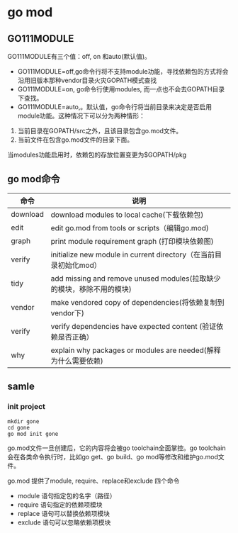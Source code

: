 # go mod
## GO111MODULE
GO111MODULE有三个值：off, on 和auto(默认值)。
+ GO111MODULE=off,go命令行将不支持module功能，寻找依赖包的方式将会沿用旧版本那种vendor目录火灾GOPATH模式查找
+ GO111MODULE=on, go命令行使用modules, 而一点也不会去GOPATH目录下查找。
+ GO111MODULE=auto,。默认值，go命令行将当前目录来决定是否启用module功能。这种情况下可以分为两种情形：

1. 当前目录在GOPATH/src之外，且该目录包含go.mod文件。
2. 当前文件在包含go.mod文件的目录下面。

当modules功能启用时，依赖包的存放位置变更为$GOPATH/pkg

## go mod命令

|命令|	说明|
|--|--|
|download|	download modules to local cache(下载依赖包)|
|edit|	edit go.mod from tools or scripts（编辑go.mod)|
|graph|	print module requirement graph (打印模块依赖图)|
|verify|	initialize new module in current directory（在当前目录初始化mod）|
|tidy|	add missing and remove unused modules(拉取缺少的模块，移除不用的模块)|
|vendor|	make vendored copy of dependencies(将依赖复制到vendor下)|
|verify|	verify dependencies have expected content (验证依赖是否正确）|
why|	explain why packages or modules are needed(解释为什么需要依赖)|

## samle
### init project
```
mkdir gone
cd gone
go mod init gone
```

go.mod文件一旦创建后，它的内容将会被go toolchain全面掌控。go toolchain会在各类命令执行时，比如go get、go build、go mod等修改和维护go.mod文件。

go.mod 提供了module, require、replace和exclude 四个命令

+ module 语句指定包的名字（路径）
+ require 语句指定的依赖项模块
+ replace 语句可以替换依赖项模块
+ exclude 语句可以忽略依赖项模块

